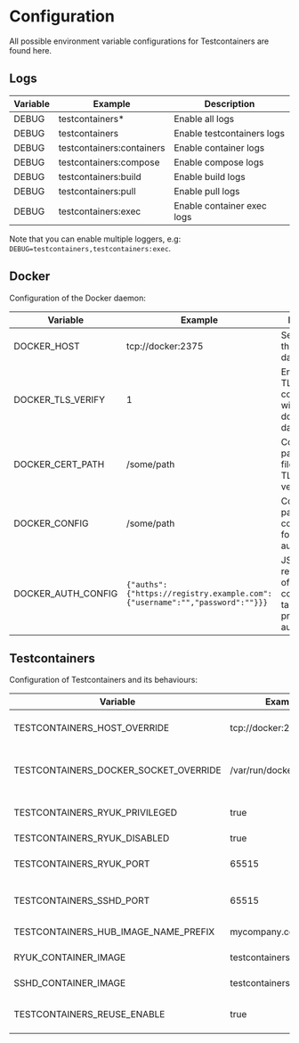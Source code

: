 # Configuration

All possible environment variable configurations for Testcontainers are found here.

## Logs

| Variable | Example                   | Description                |
| -------- | ------------------------- | -------------------------- |
| DEBUG    | testcontainers\*          | Enable all logs            |
| DEBUG    | testcontainers            | Enable testcontainers logs |
| DEBUG    | testcontainers:containers | Enable container logs      |
| DEBUG    | testcontainers:compose    | Enable compose logs        |
| DEBUG    | testcontainers:build      | Enable build logs          |
| DEBUG    | testcontainers:pull       | Enable pull logs           |
| DEBUG    | testcontainers:exec       | Enable container exec logs |

Note that you can enable multiple loggers, e.g: `DEBUG=testcontainers,testcontainers:exec`.

## Docker

Configuration of the Docker daemon:

| Variable           | Example                                                                    | Description                                                                             |
| ------------------ | -------------------------------------------------------------------------- | --------------------------------------------------------------------------------------- |
| DOCKER_HOST        | tcp://docker:2375                                                          | Set the URL of the docker daemon                                                        |
| DOCKER_TLS_VERIFY  | 1                                                                          | Enable/disable TLS communication with the docker daemon                                 |
| DOCKER_CERT_PATH   | /some/path                                                                 | Configures the path to the files used for TLS verification                              |
| DOCKER_CONFIG      | /some/path                                                                 | Configures the path to the config.json file for authentication                          |
| DOCKER_AUTH_CONFIG | `{"auths":{"https://registry.example.com":{"username":"","password":""}}}` | JSON string representation of the config.json file, takes precedence for authentication |

## Testcontainers

Configuration of Testcontainers and its behaviours:

| Variable                              | Example                   | Description                              |
| ------------------------------------- | ------------------------- | ---------------------------------------- |
| TESTCONTAINERS_HOST_OVERRIDE          | tcp://docker:2375         | Docker's host on which ports are exposed |
| TESTCONTAINERS_DOCKER_SOCKET_OVERRIDE | /var/run/docker.sock      | Path to Docker's socket used by ryuk     |
| TESTCONTAINERS_RYUK_PRIVILEGED        | true                      | Run ryuk as a privileged container       |
| TESTCONTAINERS_RYUK_DISABLED          | true                      | Disable ryuk                             |
| TESTCONTAINERS_RYUK_PORT              | 65515                     | Set ryuk host port (not recommended)     |
| TESTCONTAINERS_SSHD_PORT              | 65515                     | Set SSHd host port (not recommended)     |
| TESTCONTAINERS_HUB_IMAGE_NAME_PREFIX  | mycompany.com/registry    | Set default image registry               |
| RYUK_CONTAINER_IMAGE                  | testcontainers/ryuk:0.5.1 | Custom image for ryuk                    |
| SSHD_CONTAINER_IMAGE                  | testcontainers/sshd:1.1.0 | Custom image for SSHd                    |
| TESTCONTAINERS_REUSE_ENABLE           | true                      | Enable reusable containers               |
